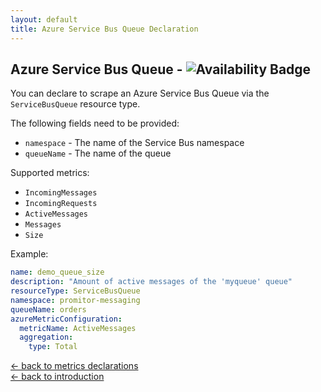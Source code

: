```yaml
---
layout: default
title: Azure Service Bus Queue Declaration
---
```


## Azure Service Bus Queue - ![Availability Badge](https://img.shields.io/badge/Available%20Starting-v0.1.0-green.svg)

You can declare to scrape an Azure Service Bus Queue via the `ServiceBusQueue`
resource type.

The following fields need to be provided:

- `namespace` - The name of the Service Bus namespace
- `queueName` - The name of the queue

Supported metrics:

- `IncomingMessages`
- `IncomingRequests`
- `ActiveMessages`
- `Messages`
- `Size`

Example:

```yaml
name: demo_queue_size
description: "Amount of active messages of the 'myqueue' queue"
resourceType: ServiceBusQueue
namespace: promitor-messaging
queueName: orders
azureMetricConfiguration:
  metricName: ActiveMessages
  aggregation:
    type: Total
```

<!-- markdownlint-disable MD033 -->
[&larr; back to metrics declarations](/configuration/metrics)<br />
[&larr; back to introduction](/)
<!-- markdownlint-enable -->
